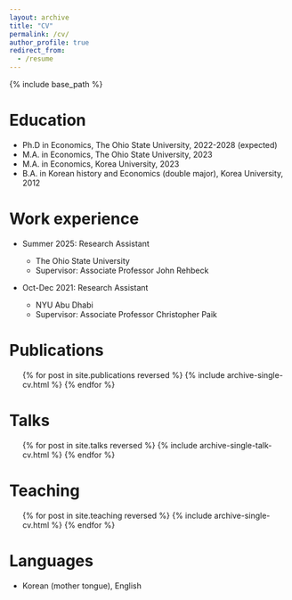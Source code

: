 ```yaml
---
layout: archive
title: "CV"
permalink: /cv/
author_profile: true
redirect_from:
  - /resume
---
```


{% include base_path %}

Education
======
* Ph.D in Economics, The Ohio State University, 2022-2028 (expected)
* M.A. in Economics, The Ohio State University, 2023
* M.A. in Economics, Korea University, 2023
* B.A. in Korean history and Economics (double major), Korea University, 2012

Work experience
======
* Summer 2025: Research Assistant
  * The Ohio State University
  * Supervisor: Associate Professor John Rehbeck

* Oct-Dec 2021: Research Assistant
  * NYU Abu Dhabi
  * Supervisor: Associate Professor Christopher Paik


  
Publications
======
  <ul>{% for post in site.publications reversed %}
    {% include archive-single-cv.html %}
  {% endfor %}</ul>
  
Talks
======
  <ul>{% for post in site.talks reversed %}
    {% include archive-single-talk-cv.html  %}
  {% endfor %}</ul>
  
Teaching
======
  <ul>{% for post in site.teaching reversed %}
    {% include archive-single-cv.html %}
  {% endfor %}</ul>

Languages
======
* Korean (mother tongue), English
  
